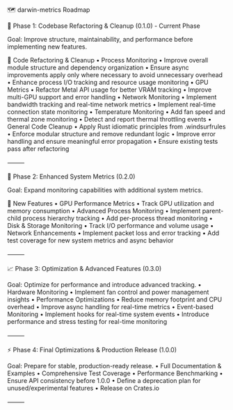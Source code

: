 🗺 darwin-metrics Roadmap

🎯 Phase 1: Codebase Refactoring & Cleanup (0.1.0) - Current Phase

Goal: Improve structure, maintainability, and performance before implementing new features.

🔄 Code Refactoring & Cleanup
 • Process Monitoring
 • Improve overall module structure and dependency organization
 • Ensure async improvements apply only where necessary to avoid unnecessary overhead
 • Enhance process I/O tracking and resource usage monitoring
 • GPU Metrics
 • Refactor Metal API usage for better VRAM tracking
 • Improve multi-GPU support and error handling
 • Network Monitoring
 • Implement bandwidth tracking and real-time network metrics
 • Implement real-time connection state monitoring
 • Temperature Monitoring
 • Add fan speed and thermal zone monitoring
 • Detect and report thermal throttling events
 • General Code Cleanup
 • Apply Rust idiomatic principles from .windsurfrules
 • Enforce modular structure and remove redundant logic
 • Improve error handling and ensure meaningful error propagation
 • Ensure existing tests pass after refactoring

⸻

🚀 Phase 2: Enhanced System Metrics (0.2.0)

Goal: Expand monitoring capabilities with additional system metrics.

🔹 New Features
 • GPU Performance Metrics
 • Track GPU utilization and memory consumption
 • Advanced Process Monitoring
 • Implement parent-child process hierarchy tracking
 • Add per-process thread monitoring
 • Disk & Storage Monitoring
 • Track I/O performance and volume usage
 • Network Enhancements
 • Implement packet loss and error tracking
 • Add test coverage for new system metrics and async behavior

⸻

📈 Phase 3: Optimization & Advanced Features (0.3.0)

Goal: Optimize for performance and introduce advanced tracking.
 • Hardware Monitoring
 • Implement fan control and power management insights
 • Performance Optimizations
 • Reduce memory footprint and CPU overhead
 • Improve async handling for real-time metrics
 • Event-based Monitoring
 • Implement hooks for real-time system events
 • Introduce performance and stress testing for real-time monitoring

⸻

⚡ Phase 4: Final Optimizations & Production Release (1.0.0)

Goal: Prepare for stable, production-ready release.
 • Full Documentation & Examples
 • Comprehensive Test Coverage
 • Performance Benchmarking
 • Ensure API consistency before 1.0.0
 • Define a deprecation plan for unused/experimental features
 • Release on Crates.io

⸻
